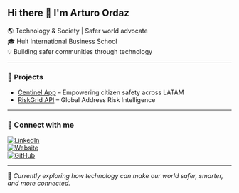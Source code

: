 ## Hi there 👋 I'm Arturo Ordaz  

🌎 Technology & Society | Safer world advocate  
🎓 Hult International Business School  
💡 Building safer communities through technology  

---

### 🚀 Projects
- [Centinel App](https://centinel.app) – Empowering citizen safety across LATAM  
- [RiskGrid API](https://riskgrid.ai) – Global Address Risk Intelligence  

---

### 🔗 Connect with me  
[![LinkedIn](https://img.shields.io/badge/LinkedIn-0077B5?logo=linkedin&logoColor=white)](https://www.linkedin.com/in/arturo-o-41371424a)  
[![Website](https://img.shields.io/badge/🌐_Portfolio-000?logo=vercel&logoColor=white)](https://centinel.app)  
[![GitHub](https://img.shields.io/badge/GitHub-181717?logo=github&logoColor=white)](https://github.com/Wollemanlech077)

---

🧠 *Currently exploring how technology can make our world safer, smarter, and more connected.*
